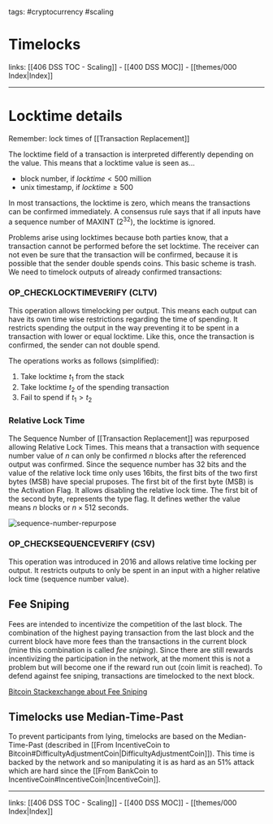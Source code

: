 tags: #cryptocurrency #scaling

# Timelocks

links: [[406 DSS TOC - Scaling]] - [[400 DSS MOC]] - [[themes/000 Index|Index]]

---

# Locktime details

Remember: lock times of [[Transaction Replacement]]

The locktime field of a transaction is interpreted differently depending on the value. This means that a locktime value is seen as...

- block number, if $locktime < 500$ million
- unix timestamp, if $locktime \geq 500$

In most transactions, the locktime is zero, which means the transactions can be confirmed immediately. A consensus rule says that if all inputs have a sequence number of MAXINT ($2^{32}$), the locktime is ignored.

Problems arise using locktimes because both parties know, that a transaction cannot be performed before the set locktime. The receiver can not even be sure that the transaction will be confirmed, because it is possible that the sender double spends coins. This basic scheme is trash. We need to timelock outputs of already confirmed transactions:
### OP_CHECKLOCKTIMEVERIFY (CLTV)

This operation allows timelocking per output. This means each output can have its own time wise restrictions regarding the time of spending. It restricts spending the output in the way preventing it to be spent in a transaction with lower or equal locktime. Like this, once the transaction is confirmed, the sender can not double spend.

The operations works as follows (simplified):

1. Take locktime $t_1$ from the stack
2. Take locktime $t_2$ of the spending transaction
3. Fail to spend if $t_1 > t_2$
### Relative Lock Time

The Sequence Number of [[Transaction Replacement]] was repurposed allowing Relative Lock Times. This means that a transaction with sequence number value of $n$ can only be confirmed $n$ blocks after the referenced output was confirmed. Since the sequence number has 32 bits and the value of the relative lock time only uses 16bits, the first bits of the two first bytes (MSB) have special pruposes. The first bit of the first byte (MSB) is the Activation Flag. It allows disabling the relative lock time. The first bit of the second byte, represents the type flag. It defines wether the value means $n$ blocks or $n \times 512$ seconds.

![sequence-number-repurpose](sequence_number_abuse.png)
### OP_CHECKSEQUENCEVERIFY (CSV)

This operation was introduced in 2016 and allows relative time locking per output. It restricts outputs to only be spent in an input with a higher relative lock time (sequence number value).

## Fee Sniping

Fees are intended to incentivize the competition of the last block. The combination of the highest paying transaction from the last block and the current block have more fees than the transactions in the current block (mine this combination is called *fee sniping*). Since there are still rewards incentivizing the participation in the network, at the moment this is not a problem but will become one if the reward run out (coin limit is reached). To defend against fee sniping, transactions are timelocked to the next block.

[Bitcoin Stackexchange about Fee Sniping](https://bitcoin.stackexchange.com/questions/120922/what-is-fee-sniping)
## Timelocks use Median-Time-Past

To prevent participants from lying, timelocks are based on the Median-Time-Past (described in [[From IncentiveCoin to Bitcoin#DifficultyAdjustmentCoin|DifficultyAdjustmentCoin]]). This time is backed by the network and so manipulating it is as hard as an 51% attack which are hard since the [[From BankCoin to IncentiveCoin#IncentiveCoin|IncentiveCoin]].

---
links: [[406 DSS TOC - Scaling]] - [[400 DSS MOC]] - [[themes/000 Index|Index]]